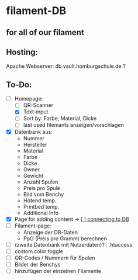 # filament-DB
## for all of our filament
## Hosting:
Apache Webserver: db.vault.homburgschule.de ?
## To-Do:

- [ ] Homepage:
    - [ ] QR-Scanner
    - [x] Text-input
    - [ ] Sort by: Farbe, Material, Dicke
    - [ ] last used filemants anzeigen/vorschlagen
- [x] Datenbank aus:
    - Nummer
    - Hersteller
    - Material
    - Farbe
    - Dicke
    - Owner
    - Gewicht
    - Anzahl Spulen
    - Preis pro Spule
    - Bild vom Benchy
    - Hotend temp.
    - Printbed temp.
    - Additional Info
- [x] Page for adding content
→   <u> [ ] connecting to DB</u>
- [ ] Filament-page:
    - Anzeige der DB-Daten
    - PpG (Preis pro Gramm) berechnen
- [ ] (zweite Datenbank mit Nutzerdaten)? : .htaccess
- [ ] costom color toggle
- [ ] QR-Codes / Nummern für Spulen
- [ ] Bilder der Benchys
- [ ] hinzufügen der einzelnen Filamente